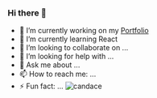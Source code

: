 ### Hi there 👋

- 🔭 I’m currently working on my [Portfolio](https://fierce-springs-79146.herokuapp.com/)
- 🌱 I’m currently learning React
- 👯 I’m looking to collaborate on ...
- 🤔 I’m looking for help with ...
- 💬 Ask me about ...
- 📫 How to reach me: ...
- ⚡ Fun fact: ...
![candace](https://media.giphy.com/media/ZeKYWDAvROV3BGwCXR/giphy.gif)

